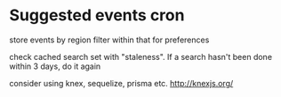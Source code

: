 # Suggested events cron

store events by region
filter within that for preferences

check cached search set with "staleness". If a search hasn't been done within 3 days, do it again


consider using knex, sequelize, prisma etc. http://knexjs.org/